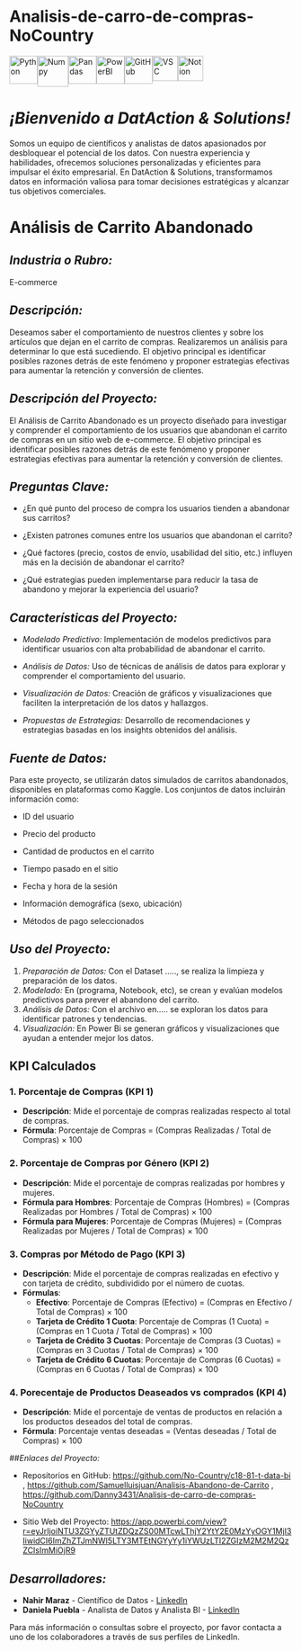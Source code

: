 # Analisis-de-carro-de-compras-NoCountry

<div style="display: flex;">
<img src="https://brandslogos.com/wp-content/uploads/images/large/python-logo.png" alt="Python" width="50px" style="max-width:100%; height:auto;" title="Python">
<img src="https://img.icons8.com/color/452/numpy.png" alt="Numpy" width="55px" style="max-width:100%; height:auto;" title="Numpy">
<img src="https://upload.wikimedia.org/wikipedia/commons/thumb/2/22/Pandas_mark.svg/800px-Pandas_mark.svg.png" alt="Pandas" width="50px" style="max-width:100%; height:auto;" title="Pandas">
<img src="https://www.it.miami.edu/_assets/images/O365_Power_BI.png" alt="PowerBI" width="50px" style="max-width:100%; height:auto;" title="PowerBI">
<img src="https://pngimg.com/uploads/github/github_PNG80.png" alt="GitHub" width="50px" style="max-width:100%; height:auto;" title="GitHub">
<img src="https://code.visualstudio.com/assets/images/code-stable.png" alt="VSC" width="45px" style="max-width:100%; height:auto;" title="VSC">
<img src="https://creazilla-store.fra1.digitaloceanspaces.com/icons/3270344/notion-icon-sm.png" alt="Notion" width="45px" style="max-width:100%; height:auto;" title="Notion">
</div>

# *¡Bienvenido a DatAction & Solutions!*

Somos un equipo de científicos y analistas de datos  apasionados por desbloquear el potencial de los datos. Con nuestra experiencia y habilidades, ofrecemos soluciones personalizadas y eficientes para impulsar el éxito empresarial. En DatAction & Solutions, transformamos datos en información valiosa para tomar decisiones estratégicas y alcanzar tus objetivos comerciales.

# Análisis de Carrito Abandonado

## *Industria o Rubro:* 
E-commerce

## *Descripción:* 
Deseamos saber el comportamiento de nuestros clientes y sobre los artículos que dejan en el carrito de compras. Realizaremos un análisis para determinar lo que está sucediendo. El objetivo principal es identificar posibles razones detrás de este fenómeno y proponer estrategias efectivas para aumentar la retención y conversión de clientes.


## *Descripción del Proyecto:* 
El Análisis de Carrito Abandonado es un proyecto diseñado para investigar y comprender el comportamiento de los usuarios que abandonan el carrito de compras en un sitio web de e-commerce. El objetivo principal es identificar posibles razones detrás de este fenómeno y proponer estrategias efectivas para aumentar la retención y conversión de clientes.


## *Preguntas Clave:*
-	¿En qué punto del proceso de compra los usuarios tienden a abandonar sus carritos?

-	¿Existen patrones comunes entre los usuarios que abandonan el carrito?

-	¿Qué factores (precio, costos de envío, usabilidad del sitio, etc.) influyen más en la decisión de abandonar el carrito?

-	¿Qué estrategias pueden implementarse para reducir la tasa de abandono y mejorar la experiencia del usuario?

## *Características del Proyecto:*
-	*Modelado Predictivo:* Implementación de modelos predictivos para identificar usuarios con alta probabilidad de abandonar el carrito.

-	*Análisis de Datos:* Uso de técnicas de análisis de datos para explorar y comprender el comportamiento del usuario.

-	*Visualización de Datos:* Creación de gráficos y visualizaciones que faciliten la interpretación de los datos y hallazgos.

-	*Propuestas de Estrategias:* Desarrollo de recomendaciones y estrategias basadas en los insights obtenidos del análisis.

## *Fuente de Datos:*
Para este proyecto, se utilizarán datos simulados de carritos abandonados, disponibles en plataformas como Kaggle. Los conjuntos de datos incluirán información como:

-	ID del usuario

-	Precio del producto

-	Cantidad de productos en el carrito

-	Tiempo pasado en el sitio

-	Fecha y hora de la sesión

-	Información demográfica (sexo, ubicación)

-	Métodos de pago seleccionados



## *Uso del Proyecto:*
1.	*Preparación de Datos:* Con el Dataset ….., se realiza la limpieza y preparación de los datos.
2.	*Modelado:* En (programa, Notebook, etc), se crean y evalúan modelos predictivos para prever el abandono del carrito.
3.	*Análisis de Datos:* Con el archivo en….. se exploran los datos para identificar patrones y tendencias.
4.	*Visualización:* En Power Bi se generan gráficos y visualizaciones que ayudan a entender mejor los datos.


## KPI Calculados

### 1. Porcentaje de Compras (KPI 1)
- **Descripción**: Mide el porcentaje de compras realizadas respecto al total de compras.
- **Fórmula**: 
  Porcentaje de Compras = (Compras Realizadas / Total de Compras) × 100

### 2. Porcentaje de Compras por Género (KPI 2)
- **Descripción**: Mide el porcentaje de compras realizadas por hombres y mujeres.
- **Fórmula para Hombres**: 
  Porcentaje de Compras (Hombres) = (Compras Realizadas por Hombres / Total de Compras) × 100
- **Fórmula para Mujeres**: 
  Porcentaje de Compras (Mujeres) = (Compras Realizadas por Mujeres / Total de Compras) × 100

### 3. Compras por Método de Pago (KPI 3)
- **Descripción**: Mide el porcentaje de compras realizadas en efectivo y con tarjeta de crédito, subdividido por el número de cuotas.
- **Fórmulas**:
  - **Efectivo**: 
    Porcentaje de Compras (Efectivo) = (Compras en Efectivo / Total de Compras) × 100
  - **Tarjeta de Crédito 1 Cuota**: 
    Porcentaje de Compras (1 Cuota) = (Compras en 1 Cuota / Total de Compras) × 100
  - **Tarjeta de Crédito 3 Cuotas**: 
    Porcentaje de Compras (3 Cuotas) = (Compras en 3 Cuotas / Total de Compras) × 100
  - **Tarjeta de Crédito 6 Cuotas**: 
    Porcentaje de Compras (6 Cuotas) = (Compras en 6 Cuotas / Total de Compras) × 100

### 4. Porecentaje de Productos Deaseados vs comprados (KPI 4)
- **Descripción**: Mide el porcentaje de ventas de  productos  en relación a los productos deseados del total de compras.
- **Fórmula**: Porcentaje ventas deseadas = (Ventas deseadas / Total de Compras) × 100


##*Enlaces del Proyecto:*

- Repositorios en GitHub: https://github.com/No-Country/c18-81-t-data-bi , https://github.com/Samuelluisjuan/Analisis-Abandono-de-Carrito , https://github.com/Danny3431/Analisis-de-carro-de-compras-NoCountry 

- Sitio Web del Proyecto:  https://app.powerbi.com/view?r=eyJrIjoiNTU3ZGYyZTUtZDQzZS00MTcwLThjY2YtY2E0MzYyOGY1MjI3IiwidCI6ImZhZTJmNWI5LTY3MTEtNGYyYy1iYWUzLTI2ZGIzM2M2M2QzZCIsImMiOjR9

## *Desarrolladores:*

- **Nahir Maraz** - Científico de Datos - [LinkedIn](https://www.linkedin.com/in/marlen-nahir-maraz)
- **Daniela Puebla** - Analista de Datos y Analista BI - [LinkedIn](http://linkedin.com/in/daniela-pueblam31)
  
Para más información o consultas sobre el proyecto, por favor contacta a uno de los colaboradores a través de sus perfiles de LinkedIn.
